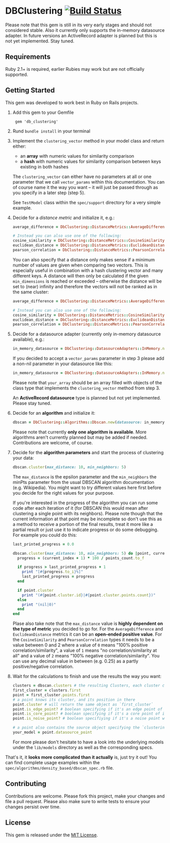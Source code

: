 # DBClustering [![Build Status](https://travis-ci.org/Flinesoft/db_clustering.svg?branch=develop)](https://travis-ci.org/Flinesoft/db_clustering)

Please note that this gem is still in its very early stages and should not considered stable.
Also it currently only supports the in-memory datasource adapter. In future versions an ActiveRecord adapter is planned but this is not yet implemented. Stay tuned.

## Requirements

Ruby 2.1+ is required, earlier Rubies may work but are not officially supported.

## Getting Started

This gem was developed to work best in Ruby on Rails projects.

1. Add this gem to your Gemfile

        gem 'db_clustering'

2. Rund `bundle install` in your terminal

3. Implement the `clustering_vector` method in your model class and return either:
   - an **array** with numeric values for similarity comparison
   - a **hash** with numeric values for similarity comparison between keys existing in both hashes

   The `clustering_vector` can either have no parameters at all or one parameter that we call `vector_params` within this documentation. You can of course name it the way you want – it will just be passed through as you specify in a later step (step 5).

   See `TestModel` class within the `spec/support` directory for a very simple example.

4. Decide for a *distance metric* and initialize it, e.g.:

   ``` ruby
   average_difference = DbClustering::DistanceMetrics::AverageDifference.new

   # Instead you can also use one of the following:
   cosine_similarity = DbClustering::DistanceMetrics::CosineSimilarity.new
   euclidean_distance = DbClustering::DistanceMetrics::EuclideanDistance.new
   pearson_correlation = DbClustering::DistanceMetrics::PearsonCorrelation.new
   ```

   You can also specify that a distance only makes sense if a minimum number of values are given when comparing two vectors. This is especially useful in combination with a hash clustering vector and many different keys. A distance will then only be calculated if the given `min_dimensions` is reached or exceeded – otherwise the distance will be set to (near) infinity and therefore the vectors will not be ranked as in the same cluster:

   ``` ruby
   average_difference = DbClustering::DistanceMetrics::AverageDifference.new(min_dimensions: 5)

   # Instead you can also use one of the following:
   cosine_similarity = DbClustering::DistanceMetrics::CosineSimilarity.new(min_dimensions: 5)
   euclidean_distance = DbClustering::DistanceMetrics::EuclideanDistance.new(min_dimensions: 5)
   pearson_correlation = DbClustering::DistanceMetrics::PearsonCorrelation.new(min_dimensions: 5)
   ```

5. Decide for a datasource adapter (currently only in-memory datasource available), e.g.:

   ``` ruby
   in_memory_datasource = DbClustering::DatasourceAdapters::InMemory.new(array: your_array)
   ```

   If you decided to accept a `vector_params` parameter in step 3 please add a non-nil parameter in your datasource like this:

   ``` ruby
   in_memory_datasource = DbClustering::DatasourceAdapters::InMemory.new(array: your_array, vector_params: { any_object: :to_passthrough })
   ```

   Please note that `your_array` should be an array filled with objects of the class type that implements the `clustering_vector` method from step 3.

   An **ActiveRecord datasource** type is planned but not yet implemented. Please stay tuned.

6. Decide for an **algorithm** and initialize it:

   ``` ruby
   dbscan = DbClustering::Algorithms::Dbscan.new(datasource: in_memory_datasource, distance_metric: average_difference)
   ```
   Please note that currently **only one algorithm is available**. More algorithms aren't currently planned but may be added if needed. Contributions are welcome, of course.

7. Decide for the **algorithm parameters** and start the process of clustering your data:

   ``` ruby
   dbscan.cluster(max_distance: 10, min_neighbors: 5)
   ```
   The `max_distance` is the epsilon parameter and the `min_neighbors` the minPts parameter from the usual DBSCAN algorithm documentation (e.g. Wikipedia). You might want to try different values here first before you decide for the right values for your purpose.

   If you're interested in the progress of the algorithm you can run some code after each iteration of it (for DBSCAN this would mean after clustering a single point with its neighbors). Please note though that the current information at that point may be incomplete so don't use this as a method to receive a portion of the final results, treat it more like a partial result or just use it to indicate progress or do some debugging. For example you could do this:

   ``` ruby
   last_printed_progress = 0.0

   dbscan.cluster(max_distance: 10, min_neighbors: 5) do |point, current_index, points_count|
     progress = (current_index + 1) * 100 / points_count.to_f

     if progress > last_printed_progress + 1
       print "[#{progress.to_i}%]"
       last_printed_progress = progress
     end

     if point.cluster
       print "(#{point.cluster.id}|#{point.cluster.points.count})"
     else
       print "(nil|0)"
     end
   end
   ```

   Plase also take note that the `max_distance` value is **highly dependent on the type of metric** you decided to go for. For the `AverageDifference` and `EuclideanDistance` metrics it can be an **open-ended positive value**. For the `CosineSimilarity` and `PearsonCorrelation` types it needs to be a value between 0 and 2 where a value of `0` means "100% positive correlation/similarity", a value of `1` means "no correlation/similarity at all" and a value of `2` means "100% negative correlation/similarity". You can use any decimal value in between (e.g. 0.25) as a partly positive/negative correlation.

8. Wait for the calculations to finish and use the results the way you want:

   ``` ruby
   clusters = dbscan.clusters # the resulting Clusters, each cluster contains Points
   first_cluster = clusters.first
   point = first_cluster.points.first
   # a point knows its cluster, and its position in there
   point.cluster # will return the same object as `first_cluster`
   point.is_edge_point? # boolean specifying if it's an edge point of its cluster
   point.is_core_point? # boolean specifying if it's a core point of its cluster
   point.is_noise_point? # boolean specifiying if it's a noise point without a cluster

   # a point also contains the source object specifying the `clustering_vector` method
   your_model = point.datasource_point
   ```

   For more please don't hesitate to have a look into the underlying models under the `lib/models` directory as well as the corresponding specs.

 That's it, it **looks more complicated than it actually** is, just try it out! You can find complete usage examples within the `spec/algorithms/density_based/dbscan_spec.rb` file.

## Contributing

Contributions are welcome. Please fork this project, make your changes and file a pull request. Please also make sure to write tests to ensure your changes persist over time.


## License

This gem is released under the [MIT License](http://www.opensource.org/licenses/MIT).
